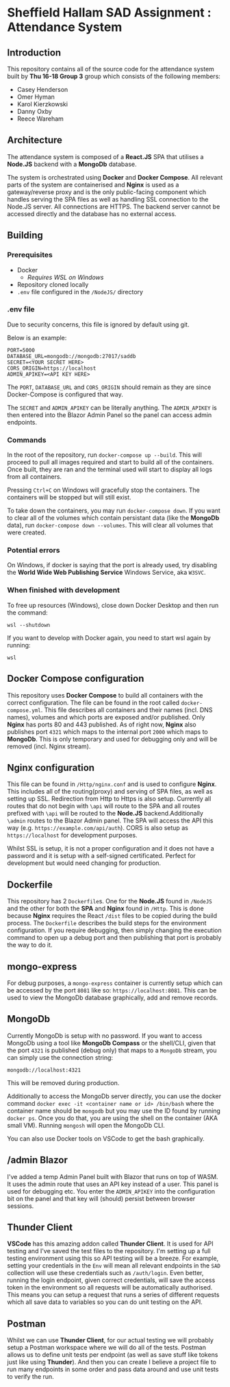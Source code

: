 # Sheffield Hallam SAD Assignment : Attendance System

## Introduction

This repository contains all of the source code for the attendance system built by **Thu 16-18 Group 3** group which consists of the following members:

* Casey Henderson
* Omer Hyman
* Karol Kierzkowski
* Danny Oxby
* Reece Wareham

## Architecture

The attendance system is composed of a **React.JS** SPA that utilises a **Node.JS** backend with a **MongoDb** database.

The system is orchestrated using **Docker** and **Docker Compose**. All relevant parts of the system are containerised and **Nginx** is used as a gateway/reverse proxy and is the only public-facing component which handles serving the SPA files as well as handling SSL connection to the Node.JS server. All connections are HTTPS. The backend server cannot be accessed directly and the database has no external access.

## Building

### Prerequisites

* Docker
  * *Requires WSL on Windows*
* Repository cloned locally
* `.env` file configured in the `/NodeJS/` directory

### .env file

Due to security concerns, this file is ignored by default using git.

Below is an example:

```shell
PORT=5000
DATABASE_URL=mongodb://mongodb:27017/saddb
SECRET=<YOUR SECRET HERE>
CORS_ORIGIN=https://localhost
ADMIN_APIKEY=<API KEY HERE>
```

The `PORT`, `DATABASE_URL` and `CORS_ORIGIN` should remain as they are since Docker-Compose is configured that way.

The `SECRET` and `ADMIN_APIKEY` can be literally anything. The `ADMIN_APIKEY` is then entered into the Blazor Admin Panel so the panel can access admin endpoints.

### Commands

In the root of the repository, run `docker-compose up --build`. This will proceed to pull all images required and start to build all of the containers. Once built, they are ran and the terminal used will start to display all logs from all containers.

Pressing `Ctrl+C` on Windows will gracefully stop the containers. The containers will be stopped but will still exist.

To take down the containers, you may run `docker-compose down`. If you want to clear all of the volumes which contain persistant data (like the **MongoDb** data), run `docker-compose down --volumes`. This will clear all volumes that were created.

### Potential errors

On Windows, if docker is saying that the port is already used, try disabling the **World Wide Web Publishing Service** Windows Service, aka `W3SVC`.

### When finished with development

To free up resources (Windows), close down Docker Desktop and then run the command:

`wsl --shutdown`

If you want to develop with Docker again, you need to start wsl again by running:

`wsl`

## Docker Compose configuration

This repository uses **Docker Compose** to build all containers with the correct configuration. The file can be found in the root called `docker-compose.yml`. This file describes all containers and their names (incl. DNS names), volumes and which ports are exposed and/or published. Only **Nginx** has ports 80 and 443 published. As of right now, **Nginx** also publishes port `4321` which maps to the internal port `2000` which maps to **MongoDb**. This is only temporary and used for debugging only and will be removed (incl. Nginx stream).

## Nginx configuration

This file can be found in `/Http/nginx.conf` and is used to configure **Nginx**. This includes all of the routing(proxy) and serving of SPA files, as well as setting up SSL. Redirection from Http to Https is also setup. Currently all routes that do not begin with `\api` will route to the SPA and all routes prefixed with `\api` will be routed to the **Node.JS** backend.Additionally `\admin` routes to the Blazor Admin panel. The SPA will access the API this way (e.g. `https://example.com/api/auth`). CORS is also setup as `https://localhost` for development purposes.

Whilst SSL is setup, it is not a proper configuration and it does not have a password and it is setup with a self-signed certificated. Perfect for development but would need changing for production.

## Dockerfile

This repository has 2 `Dockerfile`s. One for the **Node.JS** found in `/NodeJS` and the other for both the **SPA** and **Nginx** found in `/Http`. This is done because **Nginx** requires the React `/dist` files to be copied during the build process. The `Dockerfile` describes the build steps for the environment configuration. If you require debugging, then simply changing the execution command to open up a debug port and then publishing that port is probably the way to do it.

## mongo-express

For debug purposes, a `mongo-express` container is currently setup which can be accessed by the port `8081` like so: `https://localhost:8081`. This can be used to view the MongoDb database graphically, add and remove records.

## MongoDb

Currently MongoDb is setup with no password. If you want to access MongoDb using a tool like **MongoDb Compass** or the shell/CLI, given that the port `4321` is published (debug only) that maps to a `MongoDb` stream, you can simply use the connection string:

`mongodb://localhost:4321`

This will be removed during production.

Additionally to access the MongoDb server directly, you can use the docker command `docker exec -it <container name or id> /bin/bash` where the container name should be `mongodb` but you may use the ID found by running `docker ps`. Once you do that, you are using the shell on the container (AKA small VM). Running `mongosh` will open the MongoDb CLI.

You can also use Docker tools on VSCode to get the bash graphically.

## /admin Blazor

I've added a temp Admin Panel built with Blazor that runs on top of WASM. It uses the admin route that uses an API key instead of a user. This panel is used for debugging etc. You enter the `ADMIN_APIKEY` into the configuration bit on the panel and that key will (should) persist between browser sessions.

## Thunder Client

**VSCode** has this amazing addon called **Thunder Client**. It is used for API testing and I've saved the test files to the repository. I'm setting up a full testing environment using this so API testing will be a breeze. For example, setting your credentials in the `Env` will mean all relevant endpoints in the `SAD` collection will use these credentials such as `/auth/login`. Even better, running the login endpoint, given correct credentials, will save the access token in the environment so all requests will be automatically authorised. This means you can setup a request that runs a series of different requests which all save data to variables so you can do unit testing on the API.

## Postman

Whilst we can use **Thunder Client**, for our actual testing we will probably setup a Postman workspace where we will do all of the tests. Postman allows us to define unit tests per endpoint (as well as save stuff like tokens just like using **Thunder**). And then you can create I believe a project file to run many endpoints in some order and pass data around and use unit tests to verify the run.
